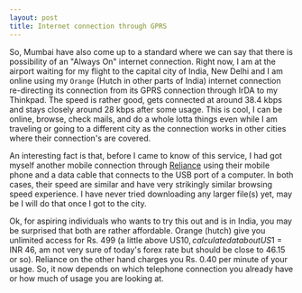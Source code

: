 ```yaml
---
layout: post
title: Internet connection through GPRS
---
```


So, Mumbai have also come up to a standard where we can say that there is possibility of an "Always On" internet connection. Right now, I am at the airport waiting for my flight to the capital city of India, New Delhi and I am online using my `Orange` (Hutch in other parts of India) internet connection re-directing its connection from its GPRS connection through IrDA to my Thinkpad. The speed is rather good, gets connected at around 38.4 kbps and stays closely around 28 kbps after some usage. This is cool, I can be online, browse, check mails, and do a whole lotta things even while I am traveling or going to a different city as the connection works in other cities where their connection's are covered.

An interesting fact is that, before I came to know of this service, I had got myself another mobile connection through [Reliance](http://www.relianceinfo.com/) using their mobile phone and a data cable that connects to the USB port of a computer. In both cases, their speed are similar and have very strikingly similar browsing speed experience. I have never tried downloading any larger file(s) yet, may be I will do that once I got to the city.

Ok, for aspiring individuals who wants to try this out and is in India, you may be surprised that both are rather affordable. Orange (hutch) give you unlimited access for Rs. 499 (a little above US$10, calculated at about US$1 = INR 46, am not very sure of today's forex rate but should be close to 46.15 or so). Reliance on the other hand charges you Rs. 0.40 per minute of your usage. So, it now depends on which telephone connection you already have or how much of usage you are looking at.